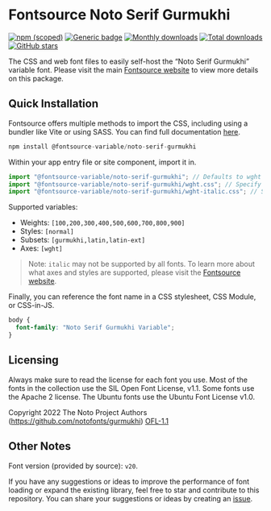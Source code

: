 # Fontsource Noto Serif Gurmukhi

[![npm (scoped)](https://img.shields.io/npm/v/@fontsource-variable/noto-serif-gurmukhi?color=brightgreen)](https://www.npmjs.com/package/@fontsource-variable/noto-serif-gurmukhi) [![Generic badge](https://img.shields.io/badge/fontsource-passing-brightgreen)](https://github.com/fontsource/fontsource) [![Monthly downloads](https://badgen.net/npm/dm/@fontsource-variable/noto-serif-gurmukhi)](https://github.com/fontsource/fontsource) [![Total downloads](https://badgen.net/npm/dt/@fontsource-variable/noto-serif-gurmukhi)](https://github.com/fontsource/fontsource) [![GitHub stars](https://img.shields.io/github/stars/fontsource/fontsource.svg?style=social&label=Star)](https://github.com/fontsource/fontsource/stargazers)

The CSS and web font files to easily self-host the “Noto Serif Gurmukhi” variable font. Please visit the main [Fontsource website](https://fontsource.org/fonts/noto-serif-gurmukhi) to view more details on this package.

## Quick Installation

Fontsource offers multiple methods to import the CSS, including using a bundler like Vite or using SASS. You can find full documentation [here](https://fontsource.org/docs/getting-started/introduction).

```javascript
npm install @fontsource-variable/noto-serif-gurmukhi
```

Within your app entry file or site component, import it in.

```javascript
import "@fontsource-variable/noto-serif-gurmukhi"; // Defaults to wght axis
import "@fontsource-variable/noto-serif-gurmukhi/wght.css"; // Specify axis
import "@fontsource-variable/noto-serif-gurmukhi/wght-italic.css"; // Specify axis and style
```

Supported variables:
- Weights: `[100,200,300,400,500,600,700,800,900]`
- Styles: `[normal]`
- Subsets: `[gurmukhi,latin,latin-ext]`
- Axes: `[wght]`

> Note: `italic` may not be supported by all fonts. To learn more about what axes and styles are supported, please visit the [Fontsource website](https://fontsource.org/fonts/noto-serif-gurmukhi).

Finally, you can reference the font name in a CSS stylesheet, CSS Module, or CSS-in-JS.

```css
body {
  font-family: "Noto Serif Gurmukhi Variable";
}
```

## Licensing
Always make sure to read the license for each font you use. Most of the fonts in the collection use the SIL Open Font License, v1.1. Some fonts use the Apache 2 license. The Ubuntu fonts use the Ubuntu Font License v1.0.

Copyright 2022 The Noto Project Authors (https://github.com/notofonts/gurmukhi)
[OFL-1.1](http://scripts.sil.org/OFL)

## Other Notes
Font version (provided by source): `v20`.

If you have any suggestions or ideas to improve the performance of font loading or expand the existing library, feel free to star and contribute to this repository. You can share your suggestions or ideas by creating an [issue](https://github.com/fontsource/fontsource/issues).